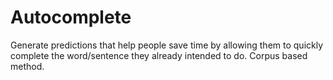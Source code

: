 # Autocomplete
Generate predictions that help people save time by allowing them to quickly complete the word/sentence they already intended to do.
Corpus based method.
